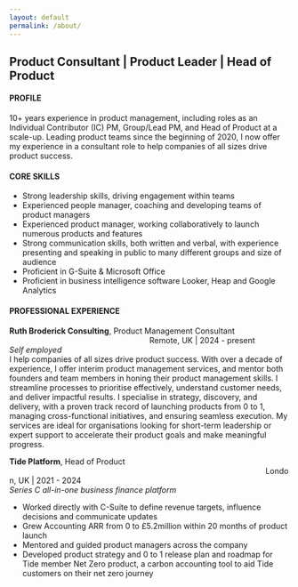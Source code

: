 ```yaml
---
layout: default
permalink: /about/
---
```


## Product Consultant \| Product Leader \| Head of Product

#### PROFILE
10+ years experience in product management, including roles as an Individual Contributor (IC) PM, Group/Lead PM, and Head of Product at a scale-up. Leading product teams since the beginning of 2020, I now offer my experience in a consultant role to help companies of all sizes drive product success.

#### CORE SKILLS
*   Strong leadership skills, driving engagement within teams
*   Experienced people manager, coaching and developing teams of product managers
*   Experienced product manager, working collaboratively to launch numerous products and features
*   Strong communication skills, both written and verbal, with experience presenting and speaking in public to many different groups and size of audience
*   Proficient in G-Suite & Microsoft Office
*   Proficient in business intelligence software Looker, Heap and Google Analytics

#### PROFESSIONAL EXPERIENCE
**Ruth Broderick Consulting**, Product Management Consultant &nbsp;&nbsp;&nbsp;&nbsp;&nbsp;&nbsp;&nbsp;&nbsp;&nbsp;&nbsp;&nbsp;&nbsp;&nbsp;&nbsp;&nbsp;&nbsp;&nbsp;&nbsp;&nbsp;&nbsp;&nbsp;&nbsp;&nbsp;&nbsp;&nbsp;&nbsp;&nbsp;&nbsp;&nbsp;&nbsp;&nbsp;&nbsp;&nbsp;&nbsp;&nbsp;&nbsp;&nbsp;&nbsp;&nbsp;&nbsp;&nbsp;&nbsp;&nbsp;&nbsp;&nbsp;&nbsp;&nbsp;&nbsp;&nbsp;&nbsp;&nbsp;&nbsp;&nbsp;&nbsp;&nbsp;&nbsp;&nbsp;&nbsp;&nbsp;&nbsp;&nbsp;&nbsp;&nbsp;&nbsp;Remote, UK | 2024 - present
<br>_Self employed_
<br>I help companies of all sizes drive product success. With over a decade of experience, I offer interim product management services, and mentor both founders and team members in honing their product management skills. I streamline processes to prioritise effectively, understand customer needs, and deliver impactful results. I specialise in strategy, discovery, and delivery, with a proven track record of launching products from 0 to 1, managing cross-functional initiatives, and ensuring seamless execution. My services are ideal for organisations looking for short-term leadership or expert support to accelerate their product goals and make meaningful progress.

**Tide Platform**, Head of Product &nbsp;&nbsp;&nbsp;&nbsp;&nbsp;&nbsp;&nbsp;&nbsp;&nbsp;&nbsp;&nbsp;&nbsp;&nbsp;&nbsp;&nbsp;&nbsp;&nbsp;&nbsp;&nbsp;&nbsp;&nbsp;&nbsp;&nbsp;&nbsp;&nbsp;&nbsp;&nbsp;&nbsp;&nbsp;&nbsp;&nbsp;&nbsp;&nbsp;&nbsp;&nbsp;&nbsp;&nbsp;&nbsp;&nbsp;&nbsp;&nbsp;&nbsp;&nbsp;&nbsp;&nbsp;&nbsp;&nbsp;&nbsp;&nbsp;&nbsp;&nbsp;&nbsp;&nbsp;&nbsp;&nbsp;&nbsp;&nbsp;&nbsp;&nbsp;&nbsp;&nbsp;&nbsp;&nbsp;&nbsp;&nbsp;&nbsp;&nbsp;&nbsp;&nbsp;&nbsp;&nbsp;&nbsp;&nbsp;&nbsp;&nbsp;&nbsp;&nbsp;&nbsp;&nbsp;&nbsp;&nbsp;&nbsp;&nbsp;&nbsp;&nbsp;&nbsp;&nbsp;&nbsp;&nbsp;&nbsp;&nbsp;&nbsp;&nbsp;&nbsp;&nbsp;&nbsp;&nbsp;&nbsp;&nbsp;&nbsp;&nbsp;&nbsp;&nbsp;&nbsp;&nbsp;&nbsp;&nbsp;&nbsp;&nbsp;&nbsp;&nbsp;&nbsp;&nbsp;&nbsp;&nbsp;&nbsp;&nbsp;London, UK | 2021 - 2024
<br>_Series C all-in-one business finance platform_
*   Worked directly with C-Suite to define revenue targets, influence decisions and communicate updates
*   Grew Accounting ARR from 0 to £5.2million within 20 months of product launch
*   Mentored and guided product managers across the company
*   Developed product strategy and 0 to 1 release plan and roadmap for Tide member Net Zero product, a carbon accounting tool to aid Tide customers on their net zero journey
